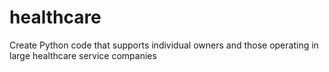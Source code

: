 # healthcare
Create Python code that supports individual owners and those operating in large healthcare service companies
